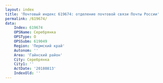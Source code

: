 ```yaml
---
layout: index
title: 'Почтовый индекс 619674: отделение почтовой связи Почты России'
permalink: /619674/
data:
    Index: 619674
    OPSName: Серебрянка
    OPSType: О
    OPSSubm: 619049
    Region: 'Пермский край'
    Autonom: ''
    Area: 'Гайнский район'
    City: Серебрянка
    City1: ''
    ActDate: '20180813'
    IndexOld: ''
---
```

